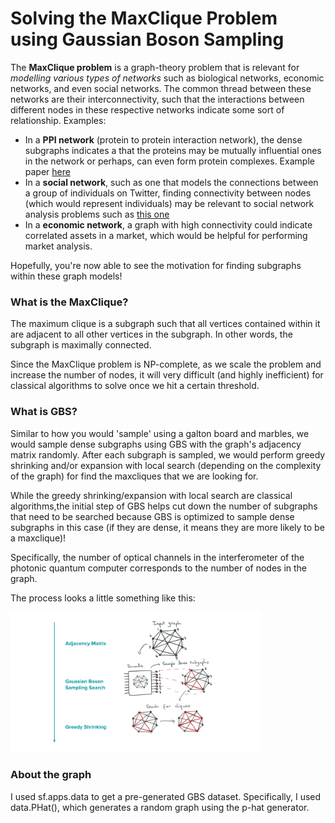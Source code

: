 # Solving the MaxClique Problem using Gaussian Boson Sampling 

The **MaxClique problem** is a graph-theory problem that is relevant for *modelling various types of networks* such as biological networks, economic networks, and even social networks. The common thread between these networks are their interconnectivity, such that the interactions between different nodes in these respective networks indicate some sort of relationship. Examples:

*   In a **PPI network** (protein to protein interaction network), the dense subgraphs indicates a that the proteins may be mutually influential ones in the network or perhaps, can even form protein complexes. Example paper <a href='https://academic.oup.com/bioinformatics/article/25/15/1891/211634'>here</a>
*   In a **social network**, such as one that models the connections between a group of individuals on Twitter, finding connectivity between nodes (which would represent individuals) may be relevant to social network analysis problems such as <a href='https://en.wikipedia.org/wiki/Social_network_analysis'>this one</a>
*   In a **economic network**, a graph with high connectivity could indicate correlated assets in a market, which would be helpful for performing market analysis.

Hopefully, you're now able to see the motivation for finding subgraphs within these graph models! 

### What is the MaxClique?
The maximum clique is a subgraph such that all vertices contained within it are adjacent to all other vertices in the subgraph. In other words, the subgraph is maximally connected.

Since the MaxClique problem is NP-complete, as we scale the problem and increase the number of nodes, it will very difficult (and highly inefficient) for classical algorithms to solve once we hit a certain threshold.

### What is GBS?
Similar to how you would 'sample' using a galton board and marbles, we would sample dense subgraphs using GBS with the graph's adjacency matrix randomly. After each subgraph is sampled, we would perform greedy shrinking and/or expansion with local search (depending on the complexity of the graph) for find the maxcliques that we are looking for. 

While the greedy shrinking/expansion with local search are classical algorithms,the initial step of GBS helps cut down the number of subgraphs that need to be searched because GBS is optimized to sample dense subgraphs in this case (if they are dense, it means they are more likely to be a maxclique)! 

Specifically, the number of optical channels in the interferometer of the photonic quantum computer corresponds to the number of nodes in the graph. 

The process looks a little something like this:

<img src="https://github.com/lzylili/quantum-optimization/blob/master/maxclique/GBS.png" alt="GBS" width="400">

### About the graph
I used sf.apps.data to get a pre-generated GBS dataset. Specifically, I used data.PHat(), which generates a random graph using the p-hat generator. 
